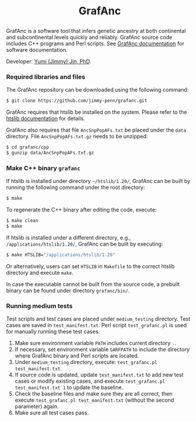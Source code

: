 <h1 align="center">

GrafAnc

</h1>

GrafAnc is a software tool that infers genetic ancestry at both continental and subcontinental levels quickly and reliably. GrafAnc source code includes C++ programs and Perl scripts. See [GrafAnc documentation](https://github.com/jimmy-penn/grafanc/tree/master/GrafAncDocumentation.md) for software documentation.

Developer: [Yumi (Jimmy) Jin, PhD](mailto:Jimmy.Jin@Pennmedicine.upenn.edu).

### Required libraries and files

The GrafAnc repository can be downloaded using the following command:

``` sh
$ git clone https://github.com/jimmy-penn/grafanc.git
```

GrafAnc requires that htslib be installed on the system. Please refer to the [htslib documentation](https://www.htslib.org) for details.

GrafAnc also requires that file `AncSnpPopAFs.txt` be placed under the `data` directory. File `AncSnpPopAFs.txt.gz` needs to be unzipped:

``` sh
$ cd grafanc/cpp
$ gunzip data/AncSnpPopAFs.txt.gz
```

### Make C++ binary `grafanc`

If htslib is installed under directory `~/htslib/1.20/`, GrafAnc can be built by running the following command under the root directory:

``` sh
$ make
```

To regenerate the C++ binary after editing the code, execute:

``` sh
$ make clean
$ make
```

If htslib is installed under a different directory, e.g., `/applications/htslib/1.20/`, GrafAnc can be built by executing:

``` sh
$ make HTSLIB="/applications/htslib/1.20"
```

Or alternatively, users can set `HTSLIB` in `Makefile` to the correct htslib directory and execute `make`.

In case the executable cannot be built from the source code, a prebuilt binary can be found under directory `grafanc/bin/`.

### Running medium tests

Test scripts and test cases are placed under `medium_testing` directory. Test cases are saved in `test_manifest.txt`. Perl script `test_grafanc.pl` is used for manually running these test cases. 
1. Make sure environment variable `PATH` includes current directory `.`. 
1. If necessary, set environment variable `GARFPATH` to include the directory where GrafAnc binary and Perl scripts are located. 
1. Under `medium_testing` directory, execute: `test_grafanc.pl test_manifest.txt`. 
1. If source code is updated, update `test_manifest.txt` to add new test cases or modify existing cases, and execute `test_grafanc.pl test_manifest.txt 1` to update the baseline. 
1. Check the baseline files and make sure they are all correct, then execute `test_grafanc.pl test_manifest.txt` (without the second parameter) again. 
1. Make sure all test cases pass.
